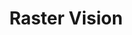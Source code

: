 ---
layout: project
title:  "Raster Vision"
seo_description: "Branding and marketing design for an open source deep learning library for satellite and aerial imagery."
casestudy: true
featured-image: "azavea-rastervision/rastervision_RGB_darkbg.png"
featured-alt: "Raster Vision logo."
featured-bg: "#292f35"
project-url: "https://rastervision.io/"
excerpt: "Branding and marketing design."
hero:
    title: "Raster Vision"
    tagline: "Deep learning for satellite imagery"
    desc: |
        Branding and marketing design for an open source deep learning library for satellite and aerial imagery.
    image: "azavea-rastervision/rastervision_RGB_darkbg.png"
    image-alt: "Raster Vision logo."
    image-bg: "#292f35"
    roles: "Branding and marketing website"
    organization: 
        name: Azavea
        url: "https://www.azavea.com/"
sections: 
    - type: "default"
      layout: "text-only"
      title: "Background"
      desc: |
        Raster Vision fascilitates deep learning for aerial and satellite imagery. It is a direct response to the recent explosion of available satellite, aerial, and drone imagery. An open source library, Raster Vision makes it easier to work with earth observation data.

        I was invited to work on a brand identity for the new library, as well as a simple website to introduce it.
    - type: "default"
      layout: "visual-text"
      title: "Creating the brand"
      desc: |
        I primarily worked on developing a logo with a strong tie to the name and explored ways to incorporate “raster” pixels into an eye icon. Eventually I landed on creating an iris and pupil out of pixels.
      visual: 
        type: "image"
        caption: "Early logo explorations."
        image: "azavea-rastervision/rastervision_sketches_01.jpg"
        image-alt: "Various sketches for the logo."
    - type: "default"
      layout: "visual-text"
      title: "Applying the brand"
      desc: |
        From there, I designed a simple website page that could present the new library and allow for newsletter sign-ups. We also made some stickers upon launch to share at events.
      visual: 
        type: "image"
        caption: "Final Raster Vision marks."
        image: "azavea-rastervision/rastervision_brand_01.jpg"
        image-alt: "The Raster Vision mark on a light and dark background."
    - type: "grid"
      layout: "side-by-side"
      visual: 
        - image: "azavea-rastervision/rastervision_applied_01.jpg"
          image-alt: "The Raster Vision sticker on a laptop on a desk."
        - image: "azavea-rastervision/rastervision_applied_02.jpg"
          image-alt: "The Raster Vision homepage."
    - type: "default"
      layout: "text-only"
      desc: |
        [Check out the website.](https://rastervision.io/)
---